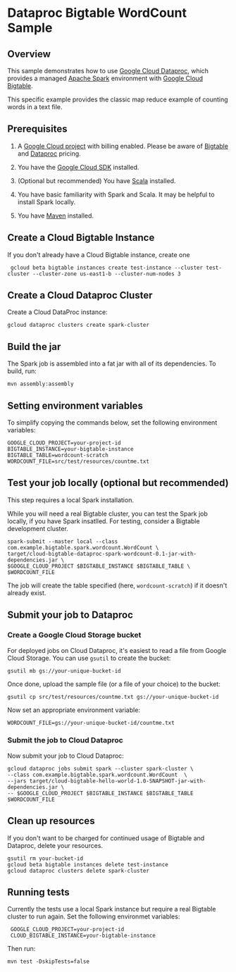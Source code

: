 # Dataproc Bigtable WordCount Sample

## Overview

This sample demonstrates how to use  [Google Cloud Dataproc](https://cloud.google.com/dataproc), which
provides a managed [Apache Spark](https://spark.apache.org/) environment with
[Google Cloud Bigtable](https://cloud.google.com/bigtable/docs).

This specific example provides the classic map reduce example of counting words
in a text file.

## Prerequisites

1. A [Google Cloud project](https://console.cloud.google.com/) with billing enabled. Please
be aware of [Bigtable](https://cloud.google.com/bigtable/pricing)
and [Dataproc](https://cloud.google.com/dataproc/docs/resources/pricing) pricing.

1. You have the [Google Cloud SDK](https://cloud.google.com/sdk/) installed.

1. (Optional but recommended) You have [Scala](https://www.scala-lang.org/) installed.

1. You have basic familiarity with Spark and Scala. It may be helpful to
install Spark locally.

1. You have [Maven](https://maven.apache.org/) installed.

## Create a Cloud Bigtable Instance

If you don't already have a Cloud Bigtable instance, create one

     gcloud beta bigtable instances create test-instance --cluster test-cluster --cluster-zone us-east1-b --cluster-num-nodes 3

## Create a Cloud Dataproc Cluster

Create a Cloud DataProc instance:

    gcloud dataproc clusters create spark-cluster

## Build the jar

The Spark job is assembled into a fat jar with all of its dependencies. To build, run:

    mvn assembly:assembly

## Setting environment variables

To simplify copying the commands below, set the following environment variables:

    GOOGLE_CLOUD_PROJECT=your-project-id
    BIGTABLE_INSTANCE=your-bigtable-instance
    BIGTABLE_TABLE=wordcount-scratch
    WORDCOUNT_FILE=src/test/resources/countme.txt

## Test your job locally (optional but recommended)

This step requires a local Spark installation.

While you will need a real Bigtable cluster, you can test the Spark job locally,
if you have Spark insatlled. For testing, consider a Bigtable development
cluster.

    spark-submit --master local --class com.example.bigtable.spark.wordcount.WordCount \
    target/cloud-bigtable-dataproc-spark-wordcount-0.1-jar-with-dependencies.jar \
    $GOOGLE_CLOUD_PROJECT $BIGTABLE_INSTANCE $BIGTABLE_TABLE \
    $WORDCOUNT_FILE

The job will create the table specified (here, `wordcount-scratch`) if it doesn't already exist.

## Submit your job to Dataproc

### Create a Google Cloud Storage bucket

For deployed jobs on Cloud Dataproc, it's easiest to read a file from Google
Cloud Storage. You can use `gsutil` to create the bucket:

    gsutil mb gs://your-unique-bucket-id

Once done, upload the sample file (or a file of your choice) to the bucket:

    gsutil cp src/test/resources/countme.txt gs://your-unique-bucket-id

Now set an appropriate environment variable:

    WORDCOUNT_FILE=gs://your-unique-bucket-id/countme.txt


### Submit the job to Cloud Dataproc

Now submit your job to Cloud Dataproc:

    gcloud dataproc jobs submit spark --cluster spark-cluster \
    --class com.example.bigtable.spark.wordcount.WordCount  \
    --jars target/cloud-bigtable-hello-world-1.0-SNAPSHOT-jar-with-dependencies.jar \
    -- $GOOGLE_CLOUD_PROJECT $BIGTABLE_INSTANCE $BIGTABLE_TABLE $WORDCOUNT_FILE

## Clean up resources

If you don't want to be charged for continued usage of Bigtable and Dataproc,
delete your resources.

    gsutil rm your-bucket-id
    gcloud beta bigtable instances delete test-instance
    gcloud dataproc clusters delete spark-cluster


## Running tests

Currently the tests use a local Spark instance but require a real Bigtable
cluster to run again. Set the following environmet variables:

     GOOGLE_CLOUD_PROJECT=your-project-id
     CLOUD_BIGTABLE_INSTANCE=your-bigtable-instance

Then run:

    mvn test -DskipTests=false
